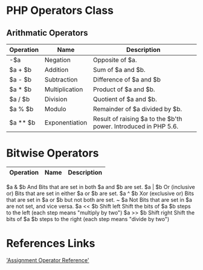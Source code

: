 # PHP Operators Class


## Arithmatic Operators
|Operation|Name|Description|
|---|---|---|
|-$a	|Negation	|Opposite of $a.|
| $a + $b	|Addition	|Sum of $a and $b.|
|$a - $b	|Subtraction	|Difference of $a and $b|
|$a * $b|	Multiplication	|Product of $a and $b.|
|$a / $b	|Division	|Quotient of $a and $b.|
|$a % $b	|Modulo |	Remainder of $a divided by $b.|
|$a ** $b	|Exponentiation	|Result of raising $a to the $b'th power. Introduced in PHP 5.6.|


# Bitwise Operators

|Operation|Name|Description|
|---|---|---|
$a & $b	And	Bits that are set in both $a and $b are set.
$a | $b	Or (inclusive or)	Bits that are set in either $a or $b are set.
$a ^ $b	Xor (exclusive or)	Bits that are set in $a or $b but not both are set.
~ $a	Not	Bits that are set in $a are not set, and vice versa.
$a << $b	Shift left	Shift the bits of $a $b steps to the left (each step means "multiply by two")
$a >> $b	Shift right	Shift the bits of $a $b steps to the right (each step means "divide by two")





# References Links
['Assignment Operator Reference'](http://php.net/manual/en/language.operators.assignment.php)